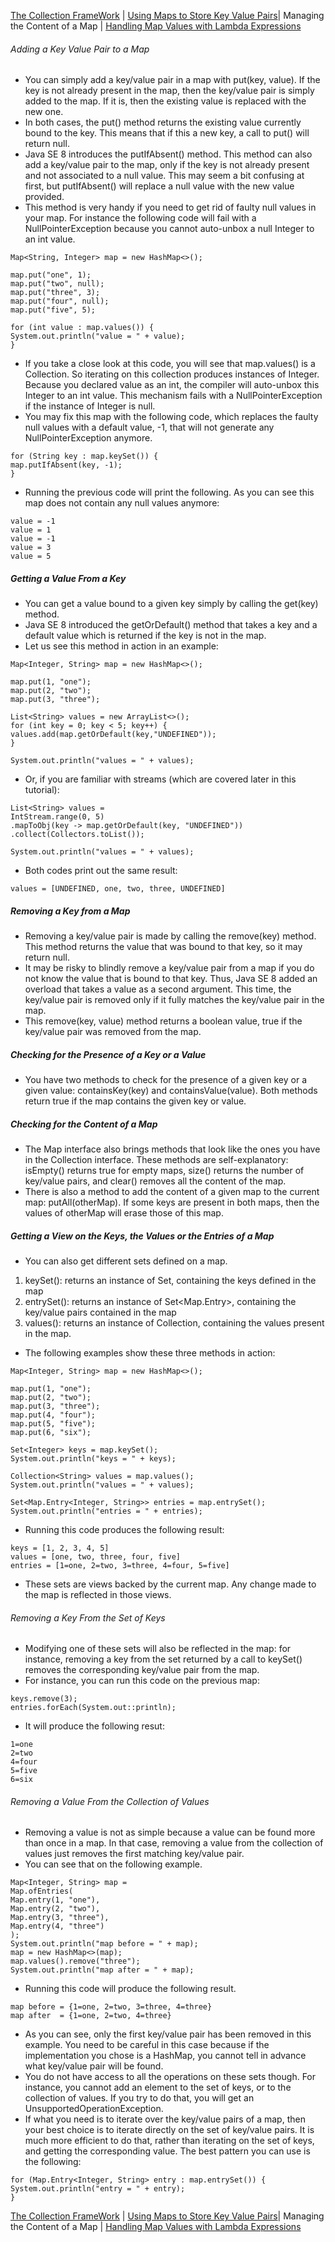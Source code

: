 [The Collection FrameWork](./README.md) | [Using Maps to Store Key Value Pairs](./Using_Maps_to_Store_Key_Value_Pairs.md)|  Managing the Content of a Map | [Handling Map Values with Lambda Expressions](./Handling_Map_Values_with_Lambda_Expressions.md)
###### Adding a Key Value Pair to a Map
* You can simply add a key/value pair in a map with put(key, value). If the key is not already present in the map, then the key/value pair is simply added to the map. If it is, then the existing value is replaced with the new one. 
* In both cases, the put() method returns the existing value currently bound to the key. This means that if this a new key, a call to put() will return null. 
* Java SE 8 introduces the putIfAbsent() method. This method can also add a key/value pair to the map, only if the key is not already present and not associated to a null value. This may seem a bit confusing at first, but putIfAbsent() will replace a null value with the new value provided. 
* This method is very handy if you need to get rid of faulty null values in your map. For instance the following code will fail with a NullPointerException because you cannot auto-unbox a null Integer to an int value.
```
Map<String, Integer> map = new HashMap<>();

map.put("one", 1);
map.put("two", null);
map.put("three", 3);
map.put("four", null);
map.put("five", 5);

for (int value : map.values()) {
System.out.println("value = " + value);
}
```
* If you take a close look at this code, you will see that map.values() is a Collection<Integer>. So iterating on this collection produces instances of Integer. Because you declared value as an int, the compiler will auto-unbox this Integer to an int value. This mechanism fails with a NullPointerException if the instance of Integer is null. 
* You may fix this map with the following code, which replaces the faulty null values with a default value, -1, that will not generate any NullPointerException anymore.
```
for (String key : map.keySet()) {
map.putIfAbsent(key, -1);
}
```
* Running the previous code will print the following. As you can see this map does not contain any null values anymore:
```
value = -1
value = 1
value = -1
value = 3
value = 5
```
##### Getting a Value From a Key
* You can get a value bound to a given key simply by calling the get(key) method. 
* Java SE 8 introduced the getOrDefault() method that takes a key and a default value which is returned if the key is not in the map. 
* Let us see this method in action in an example:
```
Map<Integer, String> map = new HashMap<>();

map.put(1, "one");
map.put(2, "two");
map.put(3, "three");

List<String> values = new ArrayList<>();
for (int key = 0; key < 5; key++) {
values.add(map.getOrDefault(key,"UNDEFINED"));
}

System.out.println("values = " + values);
```
* Or, if you are familiar with streams (which are covered later in this tutorial):
```
List<String> values =
IntStream.range(0, 5)
.mapToObj(key -> map.getOrDefault(key, "UNDEFINED"))
.collect(Collectors.toList());

System.out.println("values = " + values);
```
* Both codes print out the same result:
```
values = [UNDEFINED, one, two, three, UNDEFINED]
```

##### Removing a Key from a Map
* Removing a key/value pair is made by calling the remove(key) method. This method returns the value that was bound to that key, so it may return null. 
* It may be risky to blindly remove a key/value pair from a map if you do not know the value that is bound to that key. Thus, Java SE 8 added an overload that takes a value as a second argument. This time, the key/value pair is removed only if it fully matches the key/value pair in the map. 
* This remove(key, value) method returns a boolean value, true if the key/value pair was removed from the map.
##### Checking for the Presence of a Key or a Value
* You have two methods to check for the presence of a given key or a given value: containsKey(key) and containsValue(value). Both methods return true if the map contains the given key or value.
##### Checking for the Content of a Map
* The Map interface also brings methods that look like the ones you have in the Collection interface. These methods are self-explanatory: isEmpty() returns true for empty maps, size() returns the number of key/value pairs, and clear() removes all the content of the map. 
* There is also a method to add the content of a given map to the current map: putAll(otherMap). If some keys are present in both maps, then the values of otherMap will erase those of this map.
##### Getting a View on the Keys, the Values or the Entries of a Map
* You can also get different sets defined on a map.
1. keySet(): returns an instance of Set, containing the keys defined in the map 
2. entrySet(): returns an instance of Set<Map.Entry>, containing the key/value pairs contained in the map 
3. values(): returns an instance of Collection, containing the values present in the map.
* The following examples show these three methods in action:
```
Map<Integer, String> map = new HashMap<>();

map.put(1, "one");
map.put(2, "two");
map.put(3, "three");
map.put(4, "four");
map.put(5, "five");
map.put(6, "six");

Set<Integer> keys = map.keySet();
System.out.println("keys = " + keys);

Collection<String> values = map.values();
System.out.println("values = " + values);

Set<Map.Entry<Integer, String>> entries = map.entrySet();
System.out.println("entries = " + entries);
```
* Running this code produces the following result:
```
keys = [1, 2, 3, 4, 5]
values = [one, two, three, four, five]
entries = [1=one, 2=two, 3=three, 4=four, 5=five]
```
* These sets are views backed by the current map. Any change made to the map is reflected in those views.
###### Removing a Key From the Set of Keys
* Modifying one of these sets will also be reflected in the map: for instance, removing a key from the set returned by a call to keySet() removes the corresponding key/value pair from the map. 
* For instance, you can run this code on the previous map:
```
keys.remove(3);
entries.forEach(System.out::println);
```
* It will produce the following resut:
```
1=one
2=two
4=four
5=five
6=six
```
###### Removing a Value From the Collection of Values
* Removing a value is not as simple because a value can be found more than once in a map. In that case, removing a value from the collection of values just removes the first matching key/value pair. 
* You can see that on the following example.
```
Map<Integer, String> map =
Map.ofEntries(
Map.entry(1, "one"),
Map.entry(2, "two"),
Map.entry(3, "three"),
Map.entry(4, "three")
);
System.out.println("map before = " + map);
map = new HashMap<>(map);
map.values().remove("three");
System.out.println("map after = " + map);
```
* Running this code will produce the following result.
```
map before = {1=one, 2=two, 3=three, 4=three}
map after  = {1=one, 2=two, 4=three}
```
* As you can see, only the first key/value pair has been removed in this example. You need to be careful in this case because if the implementation you chose is a HashMap, you cannot tell in advance what key/value pair will be found. 
* You do not have access to all the operations on these sets though. For instance, you cannot add an element to the set of keys, or to the collection of values. If you try to do that, you will get an UnsupportedOperationException. 
* If what you need is to iterate over the key/value pairs of a map, then your best choice is to iterate directly on the set of key/value pairs. It is much more efficient to do that, rather than iterating on the set of keys, and getting the corresponding value. The best pattern you can use is the following:
```
for (Map.Entry<Integer, String> entry : map.entrySet()) {
System.out.println("entry = " + entry);
}
```

[The Collection FrameWork](./README.md) | [Using Maps to Store Key Value Pairs](./Using_Maps_to_Store_Key_Value_Pairs.md)|  Managing the Content of a Map | [Handling Map Values with Lambda Expressions](./Handling_Map_Values_with_Lambda_Expressions.md)
